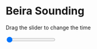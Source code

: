 <h1>Beira Sounding</h1>
<p>Drag the slider to change the time</p>

<div class="slidecontainer">
<input oninput='setImage(this)' class="slider" type="range" min="0" max="1" value="0" step="1" />
<img id='img'/>
</div>

<script>
var img = document.getElementById('img');
var img_array = ['/assets/images/skwt/skd_beira_wrfout_d01_2020-07-20_12:00:00.png',];
function setImage(obj)
{
        var value = obj.value;
        img.src = img_array[value];

}
</script>
